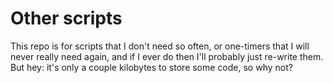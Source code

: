 Other scripts
=============

This repo is for scripts that I don't need so often, or one-timers that I will
never really need again, and if I ever do then I'll probably just re-write them.
But hey: it's only a couple kilobytes to store some code, so why not?
